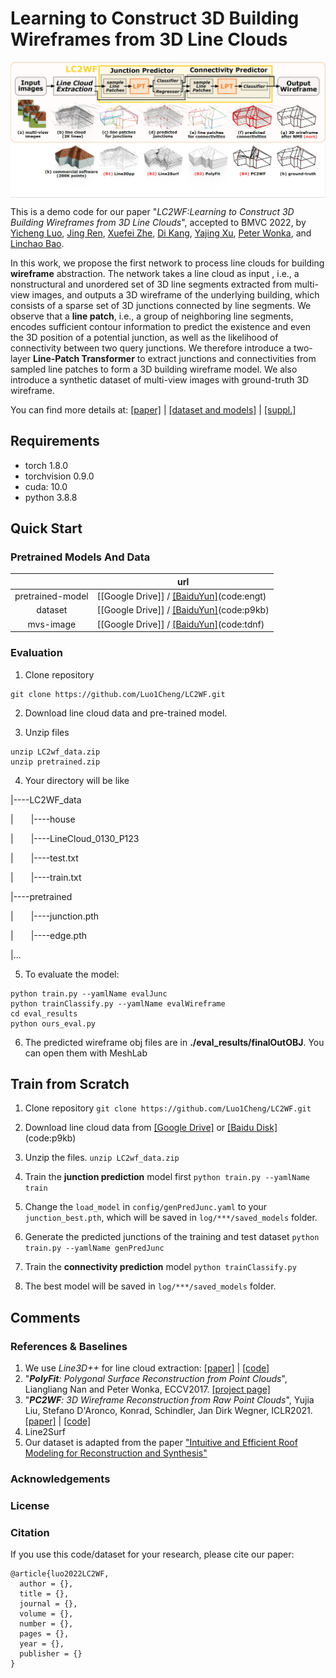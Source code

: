 

# Learning to Construct 3D Building Wireframes from 3D Line Clouds

<p>
<img align="center"  src="fig/mtd_overview_v2.jpg" width="1000">
</p>

This is a demo code for our paper "*LC2WF:Learning to Construct 3D Building Wireframes from 3D Line Clouds*", accepted to BMVC 2022, by [Yicheng Luo](https://www.researchgate.net/search.Search.html?ev=nav_search), [Jing Ren](https://ren-jing.com/),  [Xuefei Zhe](https://www.semanticscholar.org/author/Xuefei-Zhe/9621748), [Di Kang](https://scholar.google.com/citations?user=2ztThPwAAAAJ), [Yajing Xu](https://www.researchgate.net/scientific-contributions/Yajing-Xu-2157266562), [Peter Wonka](http://peterwonka.net/), and [Linchao Bao](http://linchaobao.github.io/).

In this work, we propose the first network to process line clouds for building **wireframe** abstraction.
The network takes a line cloud as input , i.e., a nonstructural and unordered set of 3D line segments extracted from multi-view images, and outputs a 3D wireframe of the underlying building, which consists of a sparse set of 3D junctions connected by line segments. 
We observe that a **line patch**, i.e., a group of neighboring line segments, encodes sufficient contour information to predict the existence and even the 3D position of a potential junction, as well as the likelihood of connectivity between two query junctions.
We therefore introduce a two-layer **Line-Patch Transformer** to extract junctions and connectivities from sampled line patches to form a 3D building wireframe model. 
We also introduce a synthetic dataset of multi-view images with ground-truth 3D wireframe.


You can find more details at: [[paper]](https://arxiv.org/abs/2208.11948) | [[dataset and models]](###pretrained-models-and-data) | [[suppl.]]()



## Requirements

* torch   1.8.0
* torchvision 0.9.0
* cuda: 10.0
* python 3.8.8


## Quick Start

### Pretrained Models And Data

|                  | url                                                          |
| :--------------: | ------------------------------------------------------------ |
| pretrained-model | [[Google Drive]] / [[BaiduYun]](https://pan.baidu.com/s/1QwSpN5o9wLnhHcrr1H6IZg)(code:engt) |
|     dataset      | [[Google Drive]] / [[BaiduYun]](https://pan.baidu.com/s/1kniIVDjgyLIACVze2g4aow )(code:p9kb) |
|    mvs-image     | [[Google Drive]] / [[BaiduYun]](https://pan.baidu.com/s/1Ac0HpVGoYZyKfEzLKlVZoQ )(code:tdnf) |



### Evaluation

1. Clone repository

```
git clone https://github.com/Luo1Cheng/LC2WF.git 
```



2. Download line cloud data and pre-trained model.



3. Unzip files

```
unzip LC2wf_data.zip
unzip pretrained.zip
```



4. Your directory will be like

|----LC2WF_data

|&ensp;&ensp;&ensp;&ensp;|----house

|&ensp;&ensp;&ensp;&ensp;|----LineCloud_0130_P123

|&ensp;&ensp;&ensp;&ensp;|----test.txt

|&ensp;&ensp;&ensp;&ensp;|----train.txt

|----pretrained

|&ensp;&ensp;&ensp;&ensp;|----junction.pth

|&ensp;&ensp;&ensp;&ensp;|----edge.pth

|...



5. To evaluate the model:

```shell
python train.py --yamlName evalJunc
python trainClassify.py --yamlName evalWireframe
cd eval_results
python ours_eval.py
```



6. The predicted wireframe obj files are in **./eval_results/finalOutOBJ**. You can open them with MeshLab



## Train from Scratch

1. Clone repository
`
git clone https://github.com/Luo1Cheng/LC2WF.git 
`



2. Download line cloud data from [[Google Drive]]() or [[Baidu Disk]](https://pan.baidu.com/s/1kniIVDjgyLIACVze2g4aow )(code:p9kb)

   

3. Unzip the files.
`
unzip LC2wf_data.zip
`



4. Train the **junction prediction** model first
`
python train.py --yamlName train
`



5. Change the `load_model` in `config/genPredJunc.yaml` to your `junction_best.pth`, which will be saved in `log/***/saved_models` folder.



6. Generate the predicted junctions of the training and test dataset
`
python train.py --yamlName genPredJunc
`



7. Train the **connectivity prediction** model
`
python trainClassify.py
`



8. The best model will be saved in `log/***/saved_models` folder.





## Comments
### References & Baselines
   1. We use *Line3D++* for line cloud extraction: [[paper]]() | [[code]]()
   2. "***PolyFit**: Polygonal Surface Reconstruction from Point Clouds*", Liangliang Nan and Peter Wonka, ECCV2017. [[project page]](https://3d.bk.tudelft.nl/liangliang/publications/2017/polyfit/polyfit.html)
   3. "***PC2WF**: 3D Wireframe Reconstruction from Raw Point Clouds*", Yujia Liu, Stefano D'Aronco, Konrad, Schindler, Jan Dirk Wegner, ICLR2021. [[paper]]() | [[code]](https://github.com/YujiaLiu76/PC2WF)
   4. Line2Surf
   5. Our dataset is adapted from the paper ["Intuitive and Efficient Roof Modeling for Reconstruction and Synthesis"](https://github.com/llorz/SGA21_roofOptimization/blob/main/README.md)

### Acknowledgements



### License

### Citation
If you use this code/dataset for your research, please cite our paper:

```
@article{luo2022LC2WF,
  author = {},
  title = {},
  journal = {},
  volume = {},
  number = {},
  pages = {},
  year = {},
  publisher = {}
}
```
